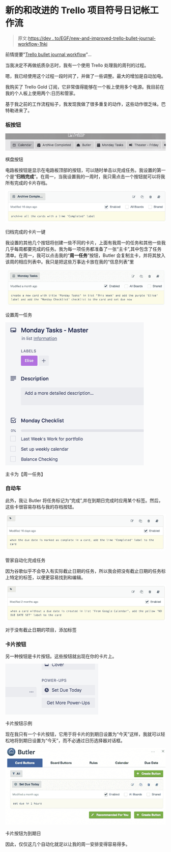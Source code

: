 # 新的和改进的 Trello 项目符号日记帐工作流

> 原文:[https://dev . to/EGF/new-and-improved-trello-bullet-journal-workflow-1hki](https://dev.to/egf/new-and-improved-trello-bullet-journal-workflow-1hki)

前情提要"[Trello bullet journal workflow](https://dev.to/egf/trello-bullet-journal-workflow-4doh)"…

当我决定不再做纸质杂志时，我有一个使用 Trello 处理我的周刊的过程。

嗯，我已经使用这个过程一段时间了，并做了一些调整。最大的增加是自动加电。

我购买了 Trello Gold 订阅，它非常值得能够在一个板上使用多个电源。我目前在我的个人板上使用两个:日历和管家。

基于我之前的工作流程帖子，我发现我做了很多重复的动作，这些动作很乏味。巴特勒进来了。

### [](#board-buttons)**板按钮**

[![](img/e6d663fa50ccaf6ea88f6cebcf7d6199.png)](https://res.cloudinary.com/practicaldev/image/fetch/s--bdblt4pF--/c_limit%2Cf_auto%2Cfl_progressive%2Cq_auto%2Cw_880/https://cdn-images-1.medium.com/max/692/1%2AR6Ie4gOHjK5neh9vgNvP4Q.png) 

<figcaption>棋盘按钮</figcaption>

电路板按钮是显示在电路板顶部的按钮，可以随时单击以完成任务。我设置的第一个是“**归档完成**”。在周一，当我设置我的一周时，我只需点击一个按钮就可以将我所有完成的卡片存档。

[![](img/739f982a409b86a8a53831e14ee23a0c.png)](https://res.cloudinary.com/practicaldev/image/fetch/s--cUFP9h51--/c_limit%2Cf_auto%2Cfl_progressive%2Cq_auto%2Cw_880/https://cdn-images-1.medium.com/max/761/1%2Aet0IDRdE1qNvufxKBDdVyw.png) 

<figcaption>归档完成的卡片一键</figcaption>

我设置的其他几个按钮将创建一些不同的卡片，上面有我周一的任务和其他一些我几乎每周都要完成的任务。我为每一项任务都准备了一张“主卡”,其中包含了任务清单。在周一，我可以点击我的“**周一任务**”按钮，Butler 会复制主卡，并将其放入该周的相应列表中。我只是把这些万事达卡放在我的“信息列表”里

[![](img/3f270eafd08c44803907b6463f1a41aa.png)](https://res.cloudinary.com/practicaldev/image/fetch/s--uSygx4Xj--/c_limit%2Cf_auto%2Cfl_progressive%2Cq_auto%2Cw_880/https://cdn-images-1.medium.com/max/766/1%2AymHU88ouid-kqDUBx3FfHQ.png) 

<figcaption>设置周一任务</figcaption>

[![](img/4979c10ed623aa7f50df4c9e8edaa9de.png)](https://res.cloudinary.com/practicaldev/image/fetch/s--faKSqYph--/c_limit%2Cf_auto%2Cfl_progressive%2Cq_auto%2Cw_880/https://cdn-images-1.medium.com/max/435/1%2ACQIuIiARIKrwvq_wfTs4Nw.png) 

<figcaption>主卡为【周一任务】</figcaption>

### [](#automations)自动车

此外，我让 Butler 将任务标记为“完成”,并在到期日完成时应用某个标签。然后，这些卡很容易存档与我的存档按钮。

[![](img/ae43feadc08f13606a27241bcb8ffa44.png)](https://res.cloudinary.com/practicaldev/image/fetch/s--QyCrRha1--/c_limit%2Cf_auto%2Cfl_progressive%2Cq_auto%2Cw_880/https://cdn-images-1.medium.com/max/765/1%2AENIDd12XTcN8qU-23SURyw.png) 

<figcaption>管家自动化完成任务</figcaption>

因为谷歌似乎不会导入有实际截止日期的任务，所以我会把没有截止日期的任务标上特定的标签，以便更容易找到和编辑。

[![](img/9a9bbdd6e121edbdabc33c6718cafa34.png)](https://res.cloudinary.com/practicaldev/image/fetch/s--1GILveiM--/c_limit%2Cf_auto%2Cfl_progressive%2Cq_auto%2Cw_880/https://cdn-images-1.medium.com/max/761/1%2A6Py3D2c-ZCZr2Pqz8iOs7A.png) 

<figcaption>对于没有截止日期的项目，添加标签</figcaption>

### [](#card-buttons)卡片按钮

另一种按钮是卡片按钮。这些按钮就出现在你的卡片上。

[![](img/3f712f9274afb5b2e491ddb5bad01f8c.png)](https://res.cloudinary.com/practicaldev/image/fetch/s--WO9uKaxI--/c_limit%2Cf_auto%2Cfl_progressive%2Cq_auto%2Cw_880/https://cdn-images-1.medium.com/max/292/1%2AGptiC9qlv2Nf86vo_PKXRg.png) 

<figcaption>卡片按钮示例</figcaption>

现在我只有一个卡片按钮，它用于将卡片的到期日设置为“今天”这样，我就可以轻松地将到期日设置为“今天”，而不必通过日历选择器对话框。

[![](img/9e273e6eeb3b6d2f06cffdfe6fa0cfc3.png)](https://res.cloudinary.com/practicaldev/image/fetch/s--Ux2KHluD--/c_limit%2Cf_auto%2Cfl_progressive%2Cq_auto%2Cw_880/https://cdn-images-1.medium.com/max/782/1%2AEDDUmOzbCnIym3KinwyFsQ.png) 

<figcaption>卡片按钮为到期日</figcaption>

因此，仅仅这几个自动化就足以让我的周一安排变得容易得多。